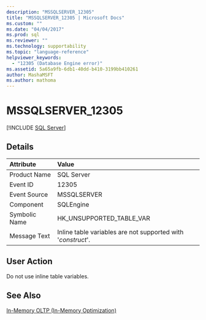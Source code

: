 ```yaml
---
description: "MSSQLSERVER_12305"
title: "MSSQLSERVER_12305 | Microsoft Docs"
ms.custom: ""
ms.date: "04/04/2017"
ms.prod: sql
ms.reviewer: ""
ms.technology: supportability
ms.topic: "language-reference"
helpviewer_keywords: 
  - "12305 (Database Engine error)"
ms.assetid: 5a65a9fb-6db1-40dd-b410-3199bb410261
author: MashaMSFT
ms.author: mathoma
---
```

# MSSQLSERVER_12305
 [!INCLUDE [SQL Server](../../includes/applies-to-version/sqlserver.md)]
  
## Details  
  
| Attribute | Value |  
| :-------- | :---- |  
|Product Name|SQL Server|  
|Event ID|12305|  
|Event Source|MSSQLSERVER|  
|Component|SQLEngine|  
|Symbolic Name|HK_UNSUPPORTED_TABLE_VAR|  
|Message Text|Inline table variables are not supported with '*construct*'.|  
  
## User Action  
Do not use inline table variables.  
  
## See Also  
[In-Memory OLTP &#40;In-Memory Optimization&#41;](~/relational-databases/in-memory-oltp/in-memory-oltp-in-memory-optimization.md)  
  
